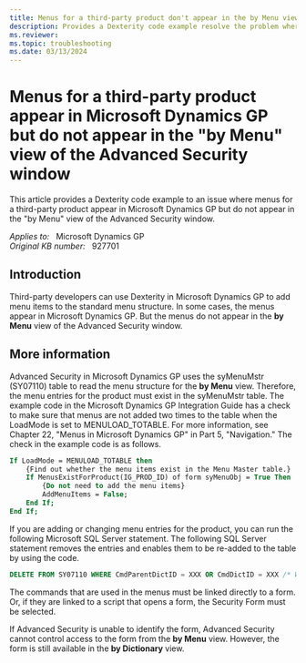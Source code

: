 ```yaml
---
title: Menus for a third-party product don't appear in the by Menu view of the Advanced Security window
description: Provides a Dexterity code example resolve the problem where menus for a third-party product appear in Microsoft Dynamics GP but do not appear in the by Menu view of the Advanced Security window.
ms.reviewer:
ms.topic: troubleshooting
ms.date: 03/13/2024
---
```

# Menus for a third-party product appear in Microsoft Dynamics GP but do not appear in the "by Menu" view of the Advanced Security window

This article provides a Dexterity code example to an issue where menus for a third-party product appear in Microsoft Dynamics GP but do not appear in the "by Menu" view of the Advanced Security window.

_Applies to:_ &nbsp; Microsoft Dynamics GP  
_Original KB number:_ &nbsp; 927701

## Introduction

Third-party developers can use Dexterity in Microsoft Dynamics GP to add menu items to the standard menu structure. In some cases, the menus appear in Microsoft Dynamics GP. But the menus do not appear in the **by Menu** view of the Advanced Security window.

## More information

Advanced Security in Microsoft Dynamics GP uses the syMenuMstr (SY07110) table to read the menu structure for the **by Menu** view. Therefore, the menu entries for the product must exist in the syMenuMstr table. The example code in the Microsoft Dynamics GP Integration Guide has a check to make sure that menus are not added two times to the table when the LoadMode is set to MENULOAD_TOTABLE. For more information, see Chapter 22, "Menus in Microsoft Dynamics GP" in Part 5, "Navigation." The check in the example code is as follows.

```vb
If LoadMode = MENULOAD_TOTABLE then
    {Find out whether the menu items exist in the Menu Master table.}
    If MenusExistForProduct(IG_PROD_ID) of form syMenuObj = True Then
        {Do not need to add the menu items}
        AddMenuItems = False;
    End If;
End If;
```

If you are adding or changing menu entries for the product, you can run the following Microsoft SQL Server statement. The following SQL Server statement removes the entries and enables them to be re-added to the table by using the code.

```sql
DELETE FROM SY07110 WHERE CmdParentDictID = XXX OR CmdDictID = XXX /* Where XXX is the Dexterity product ID. */
```

The commands that are used in the menus must be linked directly to a form. Or, if they are linked to a script that opens a form, the Security Form must be selected.

If Advanced Security is unable to identify the form, Advanced Security cannot control access to the form from the **by Menu** view. However, the form is still available in the **by Dictionary** view.
